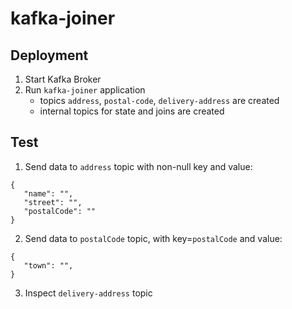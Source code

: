 # kafka-joiner

## Deployment

1. Start Kafka Broker
2. Run `kafka-joiner` application
   - topics `address`, `postal-code`, `delivery-address` are created
   - internal topics for state and joins are created
   
## Test

1. Send data to `address` topic with non-null key and value:
```
{
   "name": "", 
   "street": "", 
   "postalCode": ""
}
```
2. Send data to `postalCode` topic, with key=`postalCode` and value:
```
{
   "town": "", 
}
```
3. Inspect `delivery-address` topic